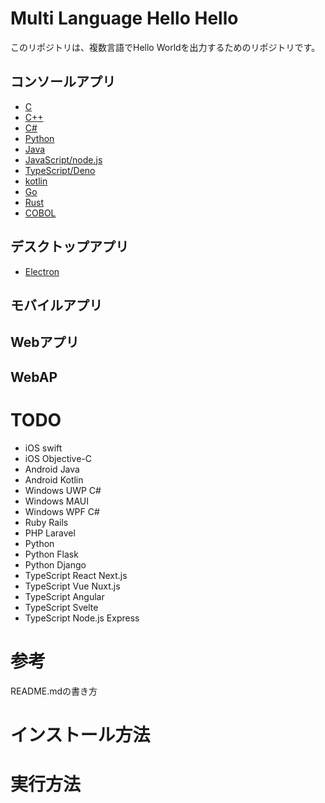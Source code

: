 ﻿# Multi Language Hello Hello
このリポジトリは、複数言語でHello Worldを出力するためのリポジトリです。
## コンソールアプリ
* [C](./console_C)
* [C++](./console_C++)
* [C#](./console_C%23)
* [Python](./console_Python)
* [Java](./console_Java)
* [JavaScript/node.js](./console_JavaScript_node.js)
* [TypeScript/Deno](./console_TypeScript_Deno)
* [kotlin](./console_kotlin)
* [Go](./console_Go)
* [Rust](./console_Rust)
* [COBOL](./console_COBOL)
## デスクトップアプリ
* [Electron](./desktop_Electron)


## モバイルアプリ



## Webアプリ


## WebAP


# TODO
* iOS swift
* iOS Objective-C
* Android Java
* Android Kotlin
* Windows UWP C#
* Windows MAUI
* Windows WPF C#
* Ruby Rails
* PHP Laravel
* Python
* Python Flask
* Python Django
* TypeScript React Next.js
* TypeScript Vue Nuxt.js
* TypeScript Angular
* TypeScript Svelte
* TypeScript Node.js Express


# 参考
README.mdの書き方
# インストール方法

# 実行方法
